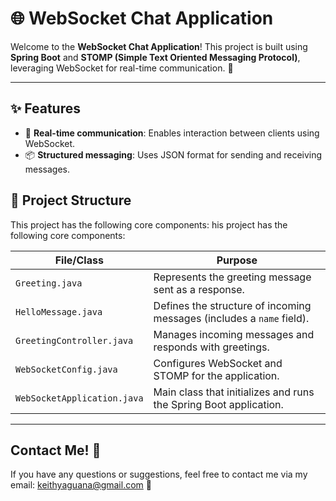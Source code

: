 # 🌐 **WebSocket Chat Application**

Welcome to the **WebSocket Chat Application**! This project is built using **Spring Boot** and **STOMP (Simple Text Oriented Messaging Protocol)**, leveraging WebSocket for real-time communication. 🚀

---

## ✨ **Features**
- 🔄 **Real-time communication**: Enables interaction between clients using WebSocket.
- 📦 **Structured messaging**: Uses JSON format for sending and receiving messages.



## 📂 **Project Structure**

This project has the following core components:
his project has the following core components:

| File/Class                     | Purpose                                                                          |
|--------------------------------|----------------------------------------------------------------------------------|
| `Greeting.java`                | Represents the greeting message sent as a response.                             |
| `HelloMessage.java`            | Defines the structure of incoming messages (includes a `name` field).           |
| `GreetingController.java`      | Manages incoming messages and responds with greetings.                          |
| `WebSocketConfig.java`         | Configures WebSocket and STOMP for the application.                             |
| `WebSocketApplication.java`    | Main class that initializes and runs the Spring Boot application.               |


---
## Contact Me! 💬

If you have any questions or suggestions, feel free to contact me via my email: keithyaguana@gmail.com 📧
